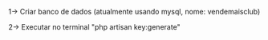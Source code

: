 1-> Criar banco de dados (atualmente usando mysql, nome: vendemaisclub)

2-> Executar no terminal "php artisan key:generate"
